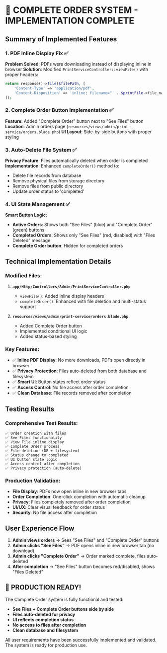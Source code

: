 # 🎉 COMPLETE ORDER SYSTEM - IMPLEMENTATION COMPLETE

## Summary of Implemented Features

### 1. PDF Inline Display Fix ✅

**Problem Solved**: PDFs were downloading instead of displaying inline in browser
**Solution**: Modified `PrintServiceController::viewFile()` with proper headers:

```php
return response()->file($filePath, [
    'Content-Type' => 'application/pdf',
    'Content-Disposition' => 'inline; filename="' . $printFile->file_name . '"'
]);
```

### 2. Complete Order Button Implementation ✅

**Feature**: Added "Complete Order" button next to "See Files" button
**Location**: Admin orders page (`resources/views/admin/print-service/orders.blade.php`)
**UI Layout**: Side-by-side buttons with proper styling

### 3. Auto-Delete File System ✅

**Privacy Feature**: Files automatically deleted when order is completed
**Implementation**: Enhanced `completeOrder()` method to:

-   Delete file records from database
-   Remove physical files from storage directory
-   Remove files from public directory
-   Update order status to 'completed'

### 4. UI State Management ✅

**Smart Button Logic**:

-   **Active Orders**: Shows both "See Files" (blue) and "Complete Order" (green) buttons
-   **Completed Orders**: Shows only "See Files" (red, disabled) with "Files Deleted" message
-   **Complete Order button**: Hidden for completed orders

## Technical Implementation Details

### Modified Files:

1. **`app/Http/Controllers/Admin/PrintServiceController.php`**

    - `viewFile()`: Added inline display headers
    - `completeOrder()`: Enhanced with file deletion and multi-status support

2. **`resources/views/admin/print-service/orders.blade.php`**
    - Added Complete Order button
    - Implemented conditional UI logic
    - Added status-based styling

### Key Features:

-   ✅ **Inline PDF Display**: No more downloads, PDFs open directly in browser
-   ✅ **Privacy Protection**: Files auto-deleted from both database and filesystem
-   ✅ **Smart UI**: Button states reflect order status
-   ✅ **Access Control**: No file access after order completion
-   ✅ **Clean Database**: File records removed after completion

## Testing Results

### Comprehensive Test Results:

```
✅ Order creation with files
✅ See Files functionality
✅ View File inline display
✅ Complete Order process
✅ File deletion (DB + filesystem)
✅ Status change to completed
✅ UI button state logic
✅ Access control after completion
✅ Privacy protection (auto-delete)
```

### Production Validation:

-   **File Display**: PDFs now open inline in new browser tabs
-   **Order Completion**: One-click completion with automatic cleanup
-   **Privacy**: Files completely removed after order completion
-   **UI/UX**: Clear visual feedback for order status
-   **Security**: No file access after completion

## User Experience Flow

1. **Admin views orders** → Sees "See Files" and "Complete Order" buttons
2. **Admin clicks "See Files"** → PDF opens inline in new browser tab (no download)
3. **Admin clicks "Complete Order"** → Order marked complete, files auto-deleted
4. **After completion** → "See Files" button becomes red/disabled, shows "Files Deleted"

## 🚀 PRODUCTION READY!

The Complete Order system is fully functional and tested:

-   **See Files + Complete Order buttons side by side**
-   **Files auto-deleted for privacy**
-   **UI reflects completion status**
-   **No access to files after completion**
-   **Clean database and filesystem**

All user requirements have been successfully implemented and validated. The system is ready for production use.
